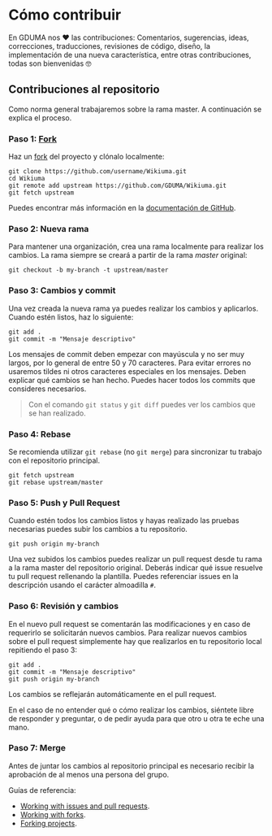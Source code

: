 # Cómo contribuir
En GDUMA nos ❤️ las contribuciones: Comentarios, sugerencias, ideas, correcciones, traducciones, revisiones de código, diseño, 
la implementación de una nueva característica, entre otras contribuciones, todas son bienvenidas 🤓

## Contribuciones al repositorio
Como norma general trabajaremos sobre la rama master. A continuación se explica el proceso.
### Paso 1: [Fork](https://github.com/GDUMA/Wikiuma/fork)
Haz un [fork](https://github.com/GDUMA/Wikiuma/fork) del proyecto y clónalo localmente:
```
git clone https://github.com/username/Wikiuma.git
cd Wikiuma
git remote add upstream https://github.com/GDUMA/Wikiuma.git
git fetch upstream
```
Puedes encontrar más información en la [documentación de GitHub](https://docs.github.com/en/github/collaborating-with-issues-and-pull-requests/working-with-forks).

### Paso 2: Nueva rama
Para mantener una organización, crea una rama localmente para realizar los cambios. La rama siempre se creará a partir de la rama _master_ original:

```
git checkout -b my-branch -t upstream/master
```

### Paso 3: Cambios y commit
Una vez creada la nueva rama ya puedes realizar los cambios y aplicarlos. Cuando estén listos, haz lo siguiente:
```
git add .
git commit -m "Mensaje descriptivo"
```
Los mensajes de commit deben empezar con mayúscula y no ser muy largos, por lo general de entre 50 y 70 caracteres.
Para evitar errores no usaremos tildes ni otros caracteres especiales en los mensajes. 
Deben explicar qué cambios se han hecho. Puedes hacer todos los commits que consideres necesarios.
>Con el comando `git status` y `git diff` puedes ver los cambios que se han realizado.

### Paso 4: Rebase
Se recomienda utilizar `git rebase` (no `git merge`) para sincronizar tu trabajo con el repositorio principal.

```
git fetch upstream
git rebase upstream/master
```

### Paso 5: Push y Pull Request
Cuando estén todos los cambios listos y hayas realizado las pruebas necesarias puedes subir los cambios a tu repositorio.
```
git push origin my-branch
```

Una vez subidos los cambios puedes realizar un pull request desde tu rama a la rama master del repositorio original.
Deberás indicar qué issue resuelve tu pull request rellenando la plantilla. Puedes referenciar issues en la descripción usando
el carácter almoadilla `#`.

### Paso 6: Revisión y cambios
En el nuevo pull request se comentarán las modificaciones y en caso de requerirlo se solicitarán nuevos cambios.
Para realizar nuevos cambios sobre el pull request simplemente hay que realizarlos en tu repositorio local repitiendo el paso 3:
```
git add .
git commit -m "Mensaje descriptivo"
git push origin my-branch
```
Los cambios se reflejarán automáticamente en el pull request.

En el caso de no entender qué o cómo realizar los cambios, siéntete libre de responder y preguntar, o de pedir ayuda para que otro u otra
te eche una mano.

### Paso 7: Merge
Antes de juntar los cambios al repositorio principal es necesario recibir la aprobación de al menos una persona del grupo.


Guías de referencia:
- [Working with issues and pull requests](https://docs.github.com/en/github/collaborating-with-issues-and-pull-requests).
- [Working with forks](https://docs.github.com/en/github/collaborating-with-issues-and-pull-requests/working-with-forks).
- [Forking projects](https://guides.github.com/activities/forking/).
